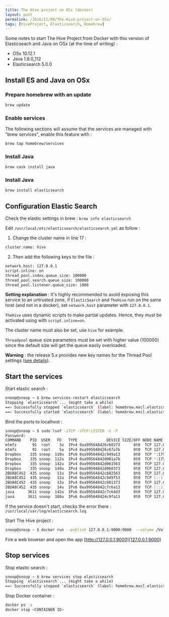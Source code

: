 ```yaml
---
title: The Hive project on OSx (docker)
layout: post
permalink: /2016/11/09/The-Hive-project-on-OSx/
tags: [HiveProject, Elasticsearch, Homebrew]
---
```


Some notes to start The Hive Project from Docker with this version of Elasticseach and Java on OSx (at the time of writing) :

* OSx 10.12.1
* Java 1.8.0_112
* Elasticsearch 5.0.0

## Install ES and Java on OSx

### Prepare homebrew with an update 

```bash
brew update
```

### Enable services

The following sections will assume that the services are managed with "brew services", enable this feature with :

```bash
brew tap homebrew/services
```

### Install Java 
```bash
brew cask install java
```

### Install Java 
```bash
brew install elasticsearch
```


## Configuration Elastic Search



Check the elastic settings in brew : `brew info elasticsearch`

Edit `/usr/local/etc/elasticsearch/elasticsearch.yml` as follow :

1. Change the cluster name in line 17 :
```bash
cluster.name: hive
```

2. Then add the following keys to the file :

```bash
network.host: 127.0.0.1
script.inline: on
thread_pool.index.queue_size: 100000 
thread_pool.search.queue_size: 100000
thread_pool.listener.queue_size: 1000
```


**Setting explanation** : It's highly recommended to avoid exposing this service to an untrusted zone, if `ElasticSearch` and `TheHive` run on the same host (and not in a docker), set `network.host` parameter with `127.0.0.1`. 

`TheHive` uses dynamic scripts to make partial updates. Hence, they must be activated using with `script.inline=on`.

The cluster name must also be set, use `hive` for example.

`Threadpool` queue size parameters must be set with higher value (100000) since the default size will get the queue easily overloaded.


**Warning** : the release 5.x provides new key names for the Thread Pool settings ([see details](https://www.elastic.co/guide/en/elasticsearch/reference/current/modules-threadpool.html)).

## Start the services 

Start elastic search :

```bash
snoop@snoop ~ $ brew services restart elasticsearch 
Stopping `elasticsearch`... (might take a while)
==> Successfully stopped `elasticsearch` (label: homebrew.mxcl.elasticsearch)
==> Successfully started `elasticsearch` (label: homebrew.mxcl.elasticsearch)
```

Bind the ports to localhost :

```bash
snoop@snoop ~ $ sudo lsof -iTCP -sTCP:LISTEN -n -P
Password:
COMMAND    PID  USER   FD   TYPE             DEVICE SIZE/OFF NODE NAME
mtmfs       91  root    3u  IPv4 0xa995648426c68373      0t0  TCP 127.0.0.1:49152 (LISTEN)
mtmfs       91  root    5u  IPv4 0xa995648426c67a7b      0t0  TCP 127.0.0.1:49153 (LISTEN)
Dropbox    335 snoop  110u  IPv6 0xa99564842c949a13      0t0  TCP *:17500 (LISTEN)
Dropbox    335 snoop  112u  IPv4 0xa99564842d081a7b      0t0  TCP *:17500 (LISTEN)
Dropbox    335 snoop  142u  IPv4 0xa99564842d061563      0t0  TCP 127.0.0.1:17600 (LISTEN)
Dropbox    335 snoop  149u  IPv4 0xa99564842d060373      0t0  TCP 127.0.0.1:17603 (LISTEN)
2BUA8C4S2  435 snoop   11u  IPv4 0xa99564842c602563      0t0  TCP 127.0.0.1:6258 (LISTEN)
2BUA8C4S2  435 snoop   12u  IPv6 0xa99564842c949f53      0t0  TCP [::1]:6258 (LISTEN)
2BUA8C4S2  435 snoop   13u  IPv4 0xa99564842c601373      0t0  TCP 127.0.0.1:6263 (LISTEN)
2BUA8C4S2  435 snoop   14u  IPv6 0xa99564842c7c6a13      0t0  TCP [::1]:6263 (LISTEN)
java      3611 snoop  142u  IPv6 0xa99564842c7c64d3      0t0  TCP 127.0.0.1:9300 (LISTEN)
java      3611 snoop  168u  IPv6 0xa995648424c9fa13      0t0  TCP 127.0.0.1:9200 (LISTEN)
```

If the service doesn't start, checks the error there : `/usr/local/var/log/elasticsearch.log`

Start The Hive project :

```bash
snoop@snoop ~ $ docker run --publish 127.0.0.1:9000:9000  --volume /Volumes/Media/Docker:/data certbdf/thehive:latest 
```

Fire a web browser and open the app [http://127.0.0.1:9000](127.0.0.1:9000)


## Stop services 

Stop elastic search :

```bash
snoop@snoop ~ $ brew services stop elasticsearch
Stopping `elasticsearch`... (might take a while)
==> Successfully stopped `elasticsearch` (label: homebrew.mxcl.elasticsearch)
```

Stop Docker container :

```bash
docker ps -a
docker stop <CONTAINER ID>
```